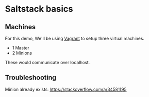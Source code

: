 # Saltstack basics

## Machines 

For this demo, We'll be using [Vagrant](https://www.vagrantup.com) to setup three virtual machines.
- 1 Master
- 2 Minions

These would communicate over localhost.


## Troubleshooting

Minion already exists: https://stackoverflow.com/a/34581195